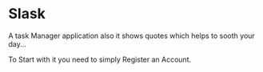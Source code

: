 # Slask
A task Manager application also it shows quotes which helps to sooth your day...

To Start with it you need to simply Register an Account.
